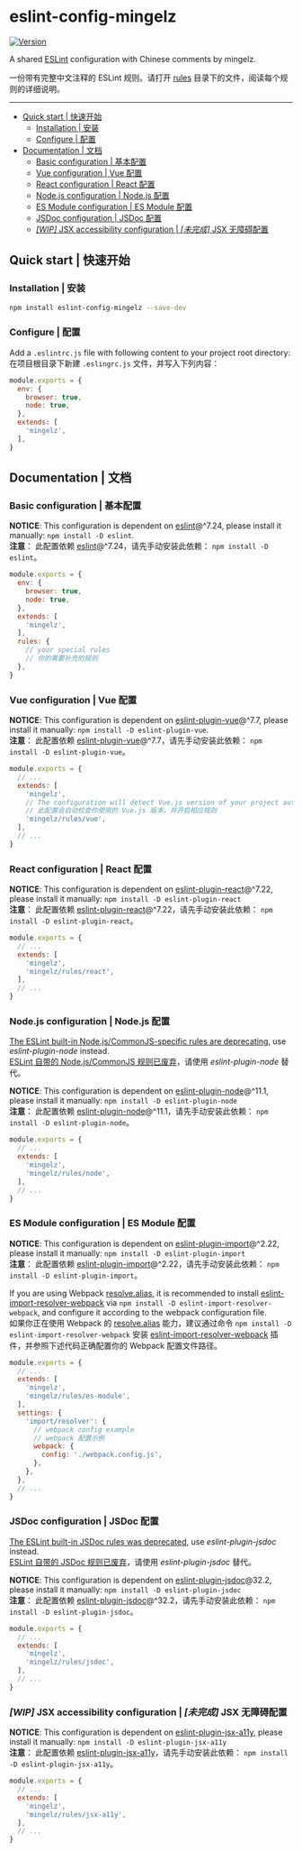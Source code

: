 # eslint-config-mingelz

[![Version](https://img.shields.io/npm/v/eslint-config-mingelz.svg?style=flat)](https://www.npmjs.com/package/eslint-config-mingelz)

A shared [ESLint](https://eslint.org) configuration with Chinese comments by mingelz.

一份带有完整中文注释的 ESLint 规则。请打开 [rules](./rules) 目录下的文件，阅读每个规则的详细说明。

---

* [Quick start | 快速开始](#quick-start)
  * [Installation | 安装](#installation)
  * [Configure | 配置](#configure)
* [Documentation | 文档](#documentation)
  * [Basic configuration | 基本配置](#basic-configuration)
  * [Vue configuration | Vue 配置](#vue-configuration)
  * [React configuration | React 配置](#react-configuration)
  * [Node.js configuration | Node.js 配置](#nodejs-configuration)
  * [ES Module configuration | ES Module 配置](#es-module-configuration)
  * [JSDoc configuration | JSDoc 配置](#jsdoc-configuration)
  * [*[WIP]* JSX accessibility configuration | *[未完成]* JSX 无障碍配置](#wip-jsx-accessibility-configuration)

## Quick start | 快速开始

### Installation | 安装

```sh
npm install eslint-config-mingelz --save-dev
```

### Configure | 配置

Add a `.eslintrc.js` file with following content to your project root directory: <br>
在项目根目录下新建 `.eslingrc.js` 文件，并写入下列内容：

```js
module.exports = {
  env: {
    browser: true,
    node: true,
  },
  extends: [
    'mingelz',
  ],
}
```

## Documentation | 文档

### Basic configuration | 基本配置

**NOTICE**:
This configuration is dependent on [eslint](https://eslint.org)@^7.24,
please install it manually: `npm install -D eslint`. <br>
**注意**：
此配置依赖 [eslint](https://eslint.org)@^7.24，请先手动安装此依赖： `npm install -D eslint`。

```js
module.exports = {
  env: {
    browser: true,
    node: true,
  },
  extends: [
    'mingelz',
  ],
  rules: {
    // your special rules
    // 你的需要补充的规则
  },
}
```

### Vue configuration | Vue 配置

**NOTICE**:
This configuration is dependent on [eslint-plugin-vue](https://github.com/vuejs/eslint-plugin-vue)@^7.7,
please install it manually: `npm install -D eslint-plugin-vue`. <br>
**注意**：
此配置依赖 [eslint-plugin-vue](https://github.com/vuejs/eslint-plugin-vue)@^7.7，请先手动安装此依赖： `npm install -D eslint-plugin-vue`。

```js
module.exports = {
  // ...
  extends: [
    'mingelz',
    // The configuration will detect Vue.js version of your project automatic.
    // 此配置会自动检查你使用的 Vue.js 版本，并开启相应规则
    'mingelz/rules/vue',
  ],
  // ...
}
```

### React configuration | React 配置

**NOTICE**:
This configuration is dependent on [eslint-plugin-react](https://github.com/yannickcr/eslint-plugin-react)@^7.22,
please install it manually: `npm install -D eslint-plugin-react` <br>
**注意**：
此配置依赖 [eslint-plugin-react](https://github.com/yannickcr/eslint-plugin-react)@^7.22，请先手动安装此依赖： `npm install -D eslint-plugin-react`。

```js
module.exports = {
  // ...
  extends: [
    'mingelz',
    'mingelz/rules/react',
  ],
  // ...
}
```

### Node.js configuration | Node.js 配置

[The ESLint built-in Node.js/CommonJS-specific rules are deprecating](https://eslint.org/blog/2020/02/whats-coming-in-eslint-7.0.0#deprecating-node-js-commonjs-specific-rules), use *eslint-plugin-node* instead. <br>
[ESLint 自带的 Node.js/CommonJS 规则已废弃](https://eslint.org/blog/2020/02/whats-coming-in-eslint-7.0.0#deprecating-node-js-commonjs-specific-rules)，请使用 *eslint-plugin-node* 替代。

**NOTICE**:
This configuration is dependent on [eslint-plugin-node](https://github.com/mysticatea/eslint-plugin-node)@^11.1,
please install it manually: `npm install -D eslint-plugin-node` <br>
**注意**：
此配置依赖 [eslint-plugin-node](https://github.com/mysticatea/eslint-plugin-node)@^11.1，请先手动安装此依赖： `npm install -D eslint-plugin-node`。

```js
module.exports = {
  // ...
  extends: [
    'mingelz',
    'mingelz/rules/node',
  ],
  // ...
}
```

### ES Module configuration | ES Module 配置

**NOTICE**:
This configuration is dependent on [eslint-plugin-import](https://github.com/benmosher/eslint-plugin-import)@^2.22,
please install it manually: `npm install -D eslint-plugin-import` <br>
**注意**：
此配置依赖 [eslint-plugin-import](https://github.com/benmosher/eslint-plugin-import)@^2.22，请先手动安装此依赖： `npm install -D eslint-plugin-import`。

If you are using Webpack [resolve.alias](https://webpack.js.org/configuration/resolve/#resolvealias),
it is recommended to install [eslint-import-resolver-webpack](https://www.npmjs.com/package/eslint-import-resolver-webpack) via `npm install -D eslint-import-resolver-webpack`,
and configure it according to the webpack configuration file. <br>
如果你正在使用 Webpack 的 [resolve.alias](https://webpack.js.org/configuration/resolve/#resolvealias) 能力，建议通过命令 `npm install -D eslint-import-resolver-webpack` 安装 [eslint-import-resolver-webpack](https://www.npmjs.com/package/eslint-import-resolver-webpack) 插件，并参照下述代码正确配置你的 Webpack 配置文件路径。

```js
module.exports = {
  // ...
  extends: [
    'mingelz',
    'mingelz/rules/es-module',
  ],
  settings: {
    'import/resolver': {
      // webpack config example
      // webpack 配置示例
      webpack: {
        config: './webpack.config.js',
      },
    },
  },
  // ...
}
```

### JSDoc configuration | JSDoc 配置

[The ESLint built-in JSDoc rules was deprecated](https://eslint.org/blog/2018/11/jsdoc-end-of-life), use *eslint-plugin-jsdoc* instead.<br>
[ESLint 自带的 JSDoc 规则已废弃](https://eslint.org/blog/2018/11/jsdoc-end-of-life)，请使用 *eslint-plugin-jsdoc* 替代。

**NOTICE**:
This configuration is dependent on [eslint-plugin-jsdoc](https://github.com/gajus/eslint-plugin-jsdoc)@32.2,
please install it manually: `npm install -D eslint-plugin-jsdoc`<br>
**注意**：
此配置依赖 [eslint-plugin-jsdoc](https://github.com/gajus/eslint-plugin-jsdoc)@^32.2，请先手动安装此依赖： `npm install -D eslint-plugin-jsdoc`。

```js
module.exports = {
  // ...
  extends: [
    'mingelz',
    'mingelz/rules/jsdoc',
  ],
  // ...
}
```

### *[WIP]* JSX accessibility configuration | *[未完成]* JSX 无障碍配置

**NOTICE**:
This configuration is dependent on [eslint-plugin-jsx-a11y](https://github.com/evcohen/eslint-plugin-jsx-a11y),
please install it manually: `npm install -D eslint-plugin-jsx-a11y`<br>
**注意**：
此配置依赖 [eslint-plugin-jsx-a11y](https://github.com/evcohen/eslint-plugin-jsx-a11y)，请先手动安装此依赖： `npm install -D eslint-plugin-jsx-a11y`。

```js
module.exports = {
  // ...
  extends: [
    'mingelz',
    'mingelz/rules/jsx-a11y',
  ],
  // ...
}
```
